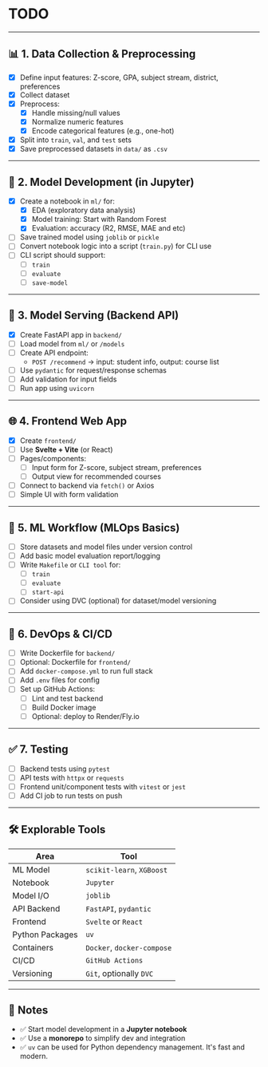 # TODO

---

## 📊 1. Data Collection & Preprocessing

- [x] Define input features: Z-score, GPA, subject stream, district, preferences
- [x] Collect dataset
- [x] Preprocess:
  - [x] Handle missing/null values
  - [x] Normalize numeric features
  - [x] Encode categorical features (e.g., one-hot)
- [x] Split into `train`, `val`, and `test` sets
- [x] Save preprocessed datasets in `data/` as `.csv`

---

## 🤖 2. Model Development (in Jupyter)

- [x] Create a notebook in `ml/` for:
  - [x] EDA (exploratory data analysis)
  - [x] Model training: Start with Random Forest 
  - [x] Evaluation: accuracy (R2, RMSE, MAE and etc)
- [ ] Save trained model using `joblib` or `pickle`
- [ ] Convert notebook logic into a script (`train.py`) for CLI use
- [ ] CLI script should support:
  - [ ] `train`
  - [ ] `evaluate`
  - [ ] `save-model`

---

## 🧠 3. Model Serving (Backend API)

- [x] Create FastAPI app in `backend/`
- [ ] Load model from `ml/` or `/models`
- [ ] Create API endpoint:
  - `POST /recommend` → input: student info, output: course list
- [ ] Use `pydantic` for request/response schemas
- [ ] Add validation for input fields
- [ ] Run app using `uvicorn`

---

## 🌐 4. Frontend Web App

- [x] Create `frontend/`
- [ ] Use **Svelte + Vite** (or React)
- [ ] Pages/components:
  - [ ] Input form for Z-score, subject stream, preferences
  - [ ] Output view for recommended courses
- [ ] Connect to backend via `fetch()` or Axios
- [ ] Simple UI with form validation

---

## 🔁 5. ML Workflow (MLOps Basics)

- [ ] Store datasets and model files under version control
- [ ] Add basic model evaluation report/logging
- [ ] Write `Makefile` or `CLI tool` for:
  - [ ] `train`
  - [ ] `evaluate`
  - [ ] `start-api`
- [ ] Consider using DVC (optional) for dataset/model versioning

---

## 🐳 6. DevOps & CI/CD

- [ ] Write Dockerfile for `backend/`
- [ ] Optional: Dockerfile for `frontend/`
- [ ] Add `docker-compose.yml` to run full stack
- [ ] Add `.env` files for config
- [ ] Set up GitHub Actions:
  - [ ] Lint and test backend
  - [ ] Build Docker image
  - [ ] Optional: deploy to Render/Fly.io

---

## ✅ 7. Testing

- [ ] Backend tests using `pytest`
- [ ] API tests with `httpx` or `requests`
- [ ] Frontend unit/component tests with `vitest` or `jest`
- [ ] Add CI job to run tests on push

---

## 🛠️ Explorable Tools

| Area           | Tool                      |
|----------------|---------------------------|
| ML Model       | `scikit-learn`, `XGBoost` |
| Notebook       | `Jupyter`                 |
| Model I/O      | `joblib`                  |
| API Backend    | `FastAPI`, `pydantic`     |
| Frontend       | `Svelte` or `React`       |
| Python Packages| `uv`                      |
| Containers     | `Docker`, `docker-compose`|
| CI/CD          | `GitHub Actions`          |
| Versioning     | `Git`, optionally `DVC`   |

---

## 🧾 Notes

- ✅ Start model development in a **Jupyter notebook**
- ✅ Use a **monorepo** to simplify dev and integration
- ✅ `uv`  can be used for Python dependency management. It's fast and modern.
